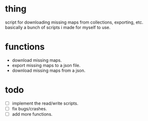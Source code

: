 # thing

script for downloading missing maps from collections, exporting, etc.
basically a bunch of scripts i made for myself to use.

# functions
- download missing maps.
- export missing maps to a json file.
- download missing maps from a json.

# todo
- [ ] implement the read/write scripts.
- [ ] fix bugs/crashes.
- [ ] add more functions.
